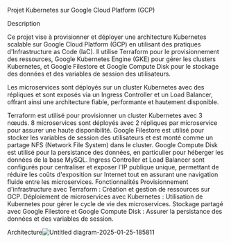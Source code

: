 Projet Kubernetes sur Google Cloud Platform (GCP)

Description

Ce projet vise à provisionner et déployer une architecture Kubernetes scalable sur Google Cloud Platform (GCP) en utilisant des pratiques d'Infrastructure as Code (IaC). Il utilise Terraform pour le provisionnement des ressources, Google Kubernetes Engine (GKE) pour gérer les clusters Kubernetes, et Google Filestore et Google Compute Disk pour le stockage des données et des variables de session des utilisateurs.

Les microservices sont déployés sur un cluster Kubernetes avec des répliques et sont exposés via un Ingress Controller et un Load Balancer, offrant ainsi une architecture fiable, performante et hautement disponible.


Terraform est utilisé pour provisionner un cluster Kubernetes avec 3 nœuds.
8 microservices sont déployés avec 2 répliques par microservice pour assurer une haute disponibilité.
Google Filestore est utilisé pour stocker les variables de session des utilisateurs et est monté comme un partage NFS (Network File System) dans le cluster.
Google Compute Disk est utilisé pour la persistance des données, en particulier pour héberger les données de la base MySQL.
Ingress Controller et Load Balancer sont configurés pour centraliser et exposer l'IP publique unique, permettant de réduire les coûts d'exposition sur Internet tout en assurant une navigation fluide entre les microservices.
Fonctionnalités
Provisionnement d'infrastructure avec Terraform : Création et gestion de ressources sur GCP.
Déploiement de microservices avec Kubernetes : Utilisation de Kubernetes pour gérer le cycle de vie des microservices.
Stockage partagé avec Google Filestore et Google Compute Disk : Assurer la persistance des données et des variables de session.

Architecture![Untitled diagram-2025-01-25-185811](https://github.com/user-attachments/assets/24093adc-4d07-4e51-b467-75e9392cd95d)
